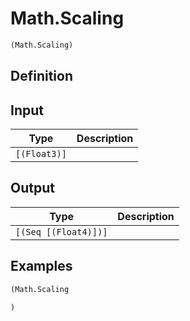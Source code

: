 # Math.Scaling

```clojure
(Math.Scaling)
```

## Definition


## Input
| Type | Description |
|------|-------------|
| `[(Float3)]` |  |


## Output
| Type | Description |
|------|-------------|
| `[(Seq [(Float4)])]` |  |


## Examples

```clojure
(Math.Scaling

)
```
